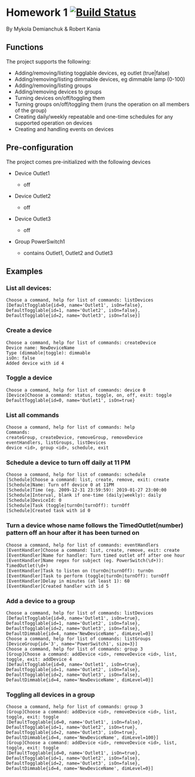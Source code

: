 # Homework 1 [![Build Status](https://travis-ci.com/NickDemianchuk/DS-Team-B.svg?branch=master)](https://travis-ci.com/NickDemianchuk/DS-Team-B)

By Mykola Demianchuk & Robert Kania 

## Functions
The project supports the following:
- Adding/removing/listing togglable devices, eg outlet (true|false)
- Adding/removing/listing dimmable devices, eg dimmable lamp (0-100)
- Adding/removing/listing groups
- Adding/removing devices to groups
- Turning devices on/off/toggling them
- Turning groups on/off/toggling them (runs the operation on all members of the group)
- Creating daily/weekly repeatable and one-time schedules for any supported operation on devices
- Creating and handling events on devices

## Pre-configuration
The project comes pre-initialized with the following devices
- Device Outlet1
  - off
- Device Outlet2
  - off
- Device Outlet3
  - off
  
- Group PowerSwitch1
  - contains Outlet1, Outlet2 and Outlet3
  
## Examples

### List all devices:
```
Choose a command, help for list of commands: listDevices
[DefaultTogglable{id=0, name='Outlet1', isOn=false}, DefaultTogglable{id=1, name='Outlet2', isOn=false}, DefaultTogglable{id=2, name='Outlet3', isOn=false}]
```
### Create a device
```
Choose a command, help for list of commands: createDevice
Device name: NewDeviceName
Type (dimmable|toggle): dimmable
isOn: false
Added device with id 4
```
### Toggle a device
```
Choose a command, help for list of commands: device 0
[Device]Choose a command: status, toggle, on, off, exit: toggle
DefaultTogglable{id=0, name='Outlet1', isOn=true}
```
### List all commands
```
Choose a command, help for list of commands: help
Commands: 
createGroup, createDevice, removeGroup, removeDevice
eventHandlers, listGroups, listDevices
device <id>, group <id>, schedule, exit
```
### Schedule a device to turn off daily at 11 PM
```
Choose a command, help for list of commands: schedule
[Schedule]Choose a command: list, create, remove, exit: create
[Schedule]Name: Turn off device 0 at 11PM
[Schedule]Time (eg. 2009-12-31 23:59:59): 2019-01-27 23:00:00
[Schedule]Interval, blank if one-time (daily|weekly): daily
[Schedule]DeviceId: 0
[Schedule]Task (toggle|turnOn|turnOff): turnOff
[Schedule]Created task with id 0
```
### Turn a device whose name follows the TimedOutlet(number) pattern off an hour after it has been turned on
```
Choose a command, help for list of commands: eventHandlers
[EventHandler]Choose a command: list, create, remove, exit: create
[EventHandler]Name for handler: Turn timed outlet off after one hour
[EventHandler]Name regex for subject (eg. PowerSwitch(\d+)): TimedOutlet(\d+)
[EventHandler]Task to listen on (turnOn|turnOff): turnOn
[EventHandler]Task to perform (toggle|turnOn|turnOff): turnOff
[EventHandler]Delay in minutes (at least 1): 60
[EventHandler]Created handler with id 5
```
### Add a device to a group
```
Choose a command, help for list of commands: listDevices
[DefaultTogglable{id=0, name='Outlet1', isOn=true}, DefaultTogglable{id=1, name='Outlet2', isOn=false}, DefaultTogglable{id=2, name='Outlet3', isOn=false}, DefaultDimmable{id=4, name='NewDeviceName', dimLevel=0}]
Choose a command, help for list of commands: listGroups
[DeviceGroup{id='3', name='PowerSwitch1', size=3}]
Choose a command, help for list of commands: group 3
[Group]Choose a command: addDevice <id>, removeDevice <id>, list, toggle, exit: addDevice 4
[DefaultTogglable{id=0, name='Outlet1', isOn=true}, DefaultTogglable{id=1, name='Outlet2', isOn=false}, DefaultTogglable{id=2, name='Outlet3', isOn=false}, DefaultDimmable{id=4, name='NewDeviceName', dimLevel=0}]
```
### Toggling all devices in a group
```
Choose a command, help for list of commands: group 3
[Group]Choose a command: addDevice <id>, removeDevice <id>, list, toggle, exit: toggle
[DefaultTogglable{id=0, name='Outlet1', isOn=false}, DefaultTogglable{id=1, name='Outlet2', isOn=true}, DefaultTogglable{id=2, name='Outlet3', isOn=true}, DefaultDimmable{id=4, name='NewDeviceName', dimLevel=100}]
[Group]Choose a command: addDevice <id>, removeDevice <id>, list, toggle, exit: toggle
[DefaultTogglable{id=0, name='Outlet1', isOn=true}, DefaultTogglable{id=1, name='Outlet2', isOn=false}, DefaultTogglable{id=2, name='Outlet3', isOn=false}, DefaultDimmable{id=4, name='NewDeviceName', dimLevel=0}]
```
